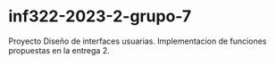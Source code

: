 # inf322-2023-2-grupo-7
Proyecto Diseño de interfaces usuarias. Implementacion de funciones propuestas en la entrega 2.
